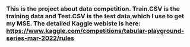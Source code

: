 ### This is the project about data competition. Train.CSV is the training data and Test.CSV is the test data,which I use to get my MSE. The detailed Kaggle webiste is here: https://www.kaggle.com/competitions/tabular-playground-series-mar-2022/rules
